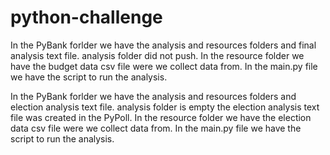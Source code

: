 # python-challenge
In the PyBank forlder we have the analysis and resources folders and final analysis text file.
analysis folder did not push.
In the resource folder we have the budget data csv file were we collect data from.
In the main.py file we have the script to run the analysis.

In the PyBank forlder we have the analysis and resources folders and election analysis text file.
analysis folder is empty the election analysis text file was created in the PyPoll.
In the resource folder we have the election data csv file were we collect data from.
In the main.py file we have the script to run the analysis.

